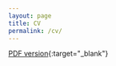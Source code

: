 ```yaml
---
layout: page
title: CV
permalink: /cv/
---
```

[PDF version]({{site.baseurl}}/assets/pdf/cv.pdf){:target="\_blank"}
<div class="line"></div>


